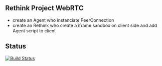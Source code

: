 ## Rethink Project WebRTC

* create an Agent who instanciate PeerConnection
* create an Rethink who create a iframe sandbox on client side and add Agent script to client


## Status

[![Build Status](http://185.17.229.168:8080/job/TestProject/9//badge/icon)](http://185.17.229.168:8080/job/TestProject/target='__new'])

